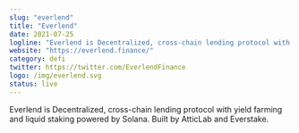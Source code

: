 ```yaml
---
slug: "everlend"
title: "Everlend"
date: 2021-07-25
logline: "Everlend is Decentralized, cross-chain lending protocol with yield farming and liquid staking powered by Solana. Built by AtticLab and Everstake."
website: "https://everlend.finance/"
category: defi 
twitter: https://twitter.com/EverlendFinance
logo: /img/everlend.svg
status: live
---
```


Everlend is Decentralized, cross-chain lending protocol with yield farming and liquid staking powered by Solana. Built by AtticLab and Everstake.